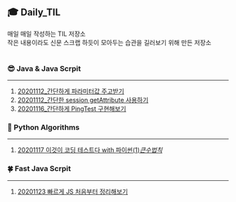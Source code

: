 ## :mortar_board: Daily_TIL 
매일 매일 작성하는 TIL 저장소<br>
작은 내용이라도 신문 스크랩 하듯이 모아두는 습관을 길러보기 위해 만든 저장소 <br>
<br>
### :sunglasses: Java & Java Scrpit
*** 
 1. [20201112_간단하게 파라미터값 주고받기 ](https://github.com/maria5845/Daily_TIL/blob/master/%EA%B0%84%EB%8B%A8%ED%95%98%EA%B2%8C%20%ED%8C%8C%EB%9D%BC%EB%AF%B8%ED%84%B0%20%EA%B0%92%20%EC%A3%BC%EA%B3%A0%EB%B0%9B%EA%B8%B0/%EA%B0%84%EB%8B%A8%ED%95%98%EA%B2%8C%20%ED%8C%8C%EB%9D%BC%EB%AF%B8%ED%84%B0%20%EA%B0%92%20%EC%A3%BC%EA%B3%A0%20%EB%B0%9B%EA%B8%B0.md)<br>
 2. [20201112_간단한 session getAttribute 사용하기 ](https://github.com/maria5845/Daily_TIL/blob/master/%EA%B0%84%EB%8B%A8%ED%95%9C%20session%20getAttribute%20%EC%82%AC%EC%9A%A9%ED%95%98%EA%B8%B0/%EA%B0%84%EB%8B%A8%ED%95%9C%20session%20getAttribute%20%EC%82%AC%EC%9A%A9%ED%95%98%EA%B8%B0.md) <br>
 3. [20201116_간단하게 PingTest 구현해보기 ](https://github.com/maria5845/Daily_TIL/blob/master/%EA%B0%84%EB%8B%A8%ED%95%98%EA%B2%8C%20PingTest%20%EA%B5%AC%ED%98%84%ED%95%B4%EB%B3%B4%EA%B8%B0/%EA%B0%84%EB%8B%A8%ED%95%98%EA%B2%8C%20PingTest%EA%B8%B0%EB%8A%A5%20%EA%B5%AC%ED%98%84%ED%95%B4%EB%B3%B4%EA%B8%B0.md)<br>

### :whale2: Python Algorithms
*** 
 1. [20201117 이것이 코딩 테스트다 with 파이썬(1)_큰수법칙_ ](https://github.com/maria5845/Daily_TIL/blob/master/%EC%9D%B4%EA%B2%83%EC%9D%B4%20%EC%BD%94%EB%94%A9%ED%85%8C%EC%8A%A4%ED%8A%B8%EB%8B%A4%20with%20%ED%8C%8C%EC%9D%B4%EC%8D%AC/%EC%9D%B4%EA%B2%83%EC%9D%B4%20%EC%BD%94%EB%94%A9%20%ED%85%8C%EC%8A%A4%ED%8A%B8%EB%8B%A4%20with%20%ED%8C%8C%EC%9D%B4%EC%8D%AC(1)_%ED%81%B0%EC%88%98%EB%B2%95%EC%B9%99_20201117.md)


### :four_leaf_clover: Fast Java Scrpit
*** 
 1. [20201123 빠르게 JS 처음부터 정리해보기]( https://github.com/maria5845/Daily_TIL/blob/master/%EB%B9%A0%EB%A5%B4%EA%B2%8C%20%EC%9E%90%EB%B0%94%EC%8A%A4%ED%81%AC%EB%A6%BD%ED%8A%B8/fastjs.js)

